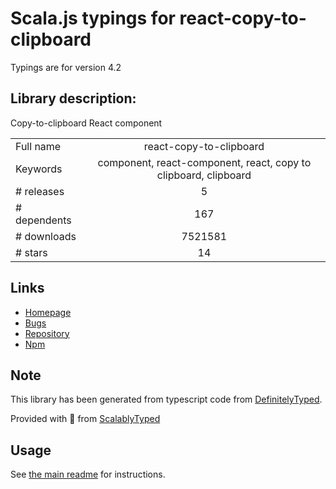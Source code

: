 
# Scala.js typings for react-copy-to-clipboard

Typings are for version 4.2

## Library description:
Copy-to-clipboard React component

|                    |                 |
| ------------------ | :-------------: |
| Full name          | react-copy-to-clipboard |
| Keywords           | component, react-component, react, copy to clipboard, clipboard |
| # releases         | 5 |
| # dependents       | 167 |
| # downloads        | 7521581 |
| # stars            | 14 |

## Links
- [Homepage](https://github.com/nkbt/react-copy-to-clipboard)
- [Bugs](https://github.com/nkbt/react-copy-to-clipboard/issues)
- [Repository](https://github.com/nkbt/react-copy-to-clipboard)
- [Npm](https://www.npmjs.com/package/react-copy-to-clipboard)
    


## Note
This library has been generated from typescript code from [DefinitelyTyped](https://definitelytyped.org).

Provided with :purple_heart: from [ScalablyTyped](https://github.com/oyvindberg/ScalablyTyped)

## Usage
See [the main readme](../../readme.md) for instructions.


